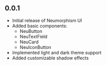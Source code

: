 ## 0.0.1

* Initial release of Neumorphism UI
* Added basic components:
  - NeuButton
  - NeuTextField
  - NeuCard
  - NeuIconButton
* Implemented light and dark theme support
* Added customizable shadow effects
